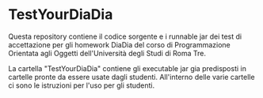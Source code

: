 # TestYourDiaDia
Questa repository contiene il codice sorgente e i runnable jar dei test di accettazione per gli homework DiaDia 
del corso di Programmazione Orientata agli Oggetti dell'Università degli Studi di Roma Tre.

La cartella "TestYourDiaDia" contiene gli executable jar gia predisposti in cartelle pronte da essere usate dagli studenti. All'interno delle varie cartelle ci sono le istruzioni per l'uso per gli studenti.
